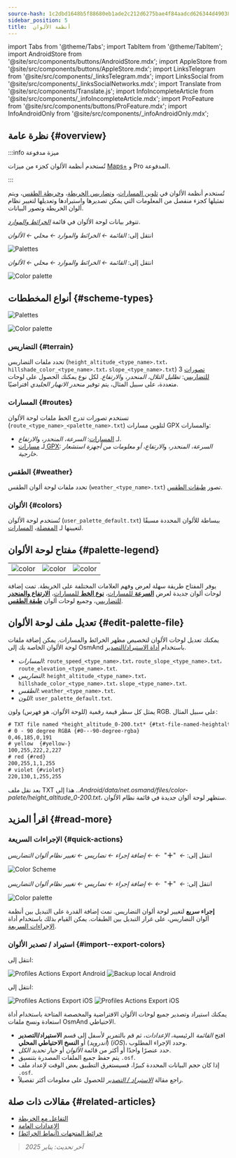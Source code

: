 ```yaml
---
source-hash: 1c2dbd1648b5f88680eb1ade2c212d6275bae4f84aadcd626344d490380768e5
sidebar_position: 5
title:  أنظمة الألوان
---
```

import Tabs from '@theme/Tabs';
import TabItem from '@theme/TabItem';
import AndroidStore from '@site/src/components/buttons/AndroidStore.mdx';
import AppleStore from '@site/src/components/buttons/AppleStore.mdx';
import LinksTelegram from '@site/src/components/_linksTelegram.mdx';
import LinksSocial from '@site/src/components/_linksSocialNetworks.mdx';
import Translate from '@site/src/components/Translate.js';
import InfoIncompleteArticle from '@site/src/components/_infoIncompleteArticle.mdx';
import ProFeature from '@site/src/components/buttons/ProFeature.mdx';
import InfoAndroidOnly from '@site/src/components/_infoAndroidOnly.mdx';



## نظرة عامة {#overview}

:::info ميزة مدفوعة

تُستخدم أنظمة الألوان كجزء من ميزات [Maps+](../purchases/index.md) و Pro <ProFeature /> المدفوعة.

:::

تُستخدم أنظمة الألوان في [تلوين المسارات](#routes)، و[تضاريس الخريطة](#terrain)، و[خريطة الطقس](#weather)، ويتم تمثيلها كجزء منفصل من المعلومات التي يمكن تصديرها واستيرادها وتعديلها لتغيير نظام ألوان الخريطة وتصور البيانات.

تتوفر بيانات لوحة الألوان في قائمة [*الخرائط والموارد*](../personal/maps-resources.md#local).

<Tabs groupId="operating-systems" queryString="current-os">

<TabItem value="android" label="أندرويد">

انتقل إلى: *القائمة ← الخرائط والموارد ← محلي ← الألوان*

![Palettes](@site/static/img/personal/color-schemes/colors.png)

</TabItem>

<TabItem value="ios" label="iOS">

انتقل إلى: *القائمة ← الخرائط والموارد ← محلي ← الألوان*

![Color palette](@site/static/img/personal/color-schemes/color_palette_ios.png)

</TabItem>

</Tabs>


## أنواع المخططات {#scheme-types}

<Tabs groupId="operating-systems" queryString="current-os">

<TabItem value="android" label="أندرويد">

![Palettes](@site/static/img/personal/color-schemes/palette.png)

</TabItem>

<TabItem value="ios" label="iOS">

![Color palette](@site/static/img/personal/color-schemes/color_altitude.png)

</TabItem>

</Tabs>


### التضاريس {#terrain}

تحدد ملفات التضاريس (`height_altitude_<type_name>.txt`، `hillshade_color_<type_name>.txt`، `slope_<type_name>.txt`) 3 [تصورات للتضاريس](../plugins/topography.md#hillshade-slope-and-altitude-layers): *تظليل التلال، المنحدر*، و*الارتفاع*. لكل نوع يمكنك الحصول على لوحات متعددة، على سبيل المثال، يتم توفير *منحدر الانهيار الجليدي* افتراضيًا.

### المسارات {#routes}

تستخدم تصورات تدرج الخط ملفات لوحة الألوان (`route_<type_name>_<palette_name>.txt`) لتلوين مسارات GPX والمسارات:

- لـ [المسارات](../navigation/guidance/map-during-navigation.md#color): *السرعة، المنحدر*، و*الارتفاع*.
- لـ [مسارات GPX](../map/tracks/appearance#track-colors-in-gpx-files): *السرعة، المنحدر*، و*الارتفاع، أو معلومات من أجهزة استشعار خارجية*.

### الطقس {#weather}

تحدد ملفات لوحة ألوان الطقس (`weather_<type_name>.txt`) تصور [طبقات الطقس](../plugins/weather.md#weather-layers).

### الألوان {#colors}

تُستخدم لوحة الألوان (`user_palette_default.txt`) ببساطة للألوان المحددة مسبقًا لتعيينها لـ [المفضلة](./favorites.md)، [المسارات](./tracks/).


## مفتاح لوحة الألوان {#palette-legend}

<table class="image">
    <tr>
        <td><img src={require('@site/static/img/personal/color-schemes/legend.png').default} alt="color"/></td>
        <td><img src={require('@site/static/img/personal/color-schemes/legend_1.png').default} alt="color"/></td>
        <td><img src={require('@site/static/img/personal/color-schemes/legend_2.png').default} alt="color"/></td>
    </tr>
</table>


يوفر المفتاح طريقة سهلة لعرض وفهم العلامات المختلفة على الخريطة. تمت إضافة لوحات ألوان جديدة لعرض [**السرعة** للمسارات](../map/tracks/appearance#track-colors-in-gpx-files)، [**نوع الخط** للمسارات](../navigation/guidance/map-during-navigation.md#color)، [**الارتفاع والمنحدر** للتضاريس](../plugins/topography.md#default-color-scheme)، وجميع لوحات ألوان [**طبقة الطقس**](../plugins/weather.md#weather-layers).


## تعديل ملف لوحة الألوان {#edit-palette-file}

يمكنك تعديل لوحات الألوان لتخصيص مظهر الخرائط والمسارات. يمكن إضافة ملفات لوحة الألوان الخاصة بك إلى OsmAnd باستخدام [أداة الاستيراد/التصدير](./import-export.md).

- *المسارات*: `route_speed_<type_name>.txt`، `route_slope_<type_name>.txt`، `route_elevation_<type_name>.txt`.
- *التضاريس*: `height_altitude_<type_name>.txt`، `hillshade_color_<type_name>.txt`، `slope_<type_name>.txt`.
- *الطقس*: `weather_<type_name>.txt`.
- *اللون*: `user_palette_default.txt`.

يمثل كل سطر قيمة رقمية (للوحة الألوان، هو فهرس) ولون RGB. على سبيل المثال:

```xml
# TXT file named *height_altitude_0-200.txt* {#txt-file-named-heightaltitude0-200txt}
# 0 - 90 degree RGBA {#0---90-degree-rgba}
0,46,185,0,191
# yellow  {#yellow-}
100,255,222,2,227
# red {#red}
200,255,1,1,255
# violet {#violet}
220,130,1,255,255

```

بعد نقل ملف TXT هذا إلى *..Android/data/net.osmand/files/color-palete/height_altitude_0-200.txt*، ستظهر لوحة ألوان جديدة في قائمة نظام الألوان.


## اقرأ المزيد {#read-more}

### الإجراءات السريعة {#quick-actions}

<Tabs groupId="operating-systems" queryString="current-os">

<TabItem value="android" label="أندرويد">

انتقل إلى: *<Translate ios="true" ids="shared_string_menu,layer_map_appearance,shared_string_buttons,custom_buttons"/> ←*&nbsp;  "**＋**"  &nbsp;*← <Translate ios="true" ids="add_button"/>*  *← إضافة إجراء ← تضاريس ← تغيير نظام ألوان التضاريس*

![Color Scheme](@site/static/img/widgets/color_scheme.png)

</TabItem>

<TabItem value="ios" label="iOS">

انتقل إلى: *<Translate ios="true" ids="shared_string_menu,layer_map_appearance,shared_string_buttons,custom_buttons"/> ←*&nbsp;  "**＋**"  &nbsp;*← <Translate ios="true" ids="add_button"/>*  *← إضافة إجراء ← تضاريس ← تغيير نظام ألوان التضاريس*

![Color palette](@site/static/img/personal/color-schemes/color_scheme_qa_ios.png)

</TabItem>

</Tabs>

**إجراء سريع** لتغيير لوحة ألوان التضاريس. تمت إضافة القدرة على التبديل بين أنظمة ألوان التضاريس، على غرار التبديل بين الطبقات. يمكن القيام بذلك باستخدام أداة [الإجراءات السريعة](../widgets/quick-action.md#configure-map).


### استيراد / تصدير الألوان {#import--export-colors}

<Tabs groupId="operating-systems" queryString="current-os">

<TabItem value="android" label="أندرويد">

انتقل إلى: *<Translate android="true" ids="shared_string_menu,shared_string_settings,import_export,export_to_file"/>*

![Profiles Actions Export Android](@site/static/img/personal/profiles/profile_actions_export_1_andr.png)   ![Backup local Android](@site/static/img/personal/profiles/profile_actions_export_3_andr.png)

</TabItem>

<TabItem value="ios" label="iOS">

انتقل إلى: *<Translate ios="true" ids="shared_string_menu,shared_string_settings,local_backup,backup_into_file"/>*

![Profiles Actions Export iOS](@site/static/img/personal/profiles/profile_actions_export_1_ios.png)    ![Profiles Actions Export iOS](@site/static/img/personal/profiles/profile_actions_export_3_ios.png)

</TabItem>

</Tabs>

يمكنك استيراد وتصدير جميع لوحات الألوان الافتراضية والمخصصة المتاحة باستخدام أداة استعادة ونسخ ملفات OsmAnd الاحتياطي.

- افتح *القائمة* الرئيسية، *الإعدادات*، ثم قم بالتمرير لأسفل إلى قسم **الاستيراد/التصدير** (*أندرويد*) أو **النسخ الاحتياطي المحلي** (*iOS*)، وحدد الإجراء المطلوب.
- حدد عنصرًا واحدًا أو أكثر من قائمة *الألوان* أو خيار *تحديد الكل*.
- يتم حفظ جميع الملفات المصدرة بتنسيق `.osf`.
- إذا كان حجم البيانات المحددة كبيرًا، فسيستغرق التطبيق بعض الوقت لإعداد ملف `.osf`.
- راجع مقالة [*الاستيراد / التصدير*](../personal/import-export.md) للحصول على معلومات أكثر تفصيلاً.


## مقالات ذات صلة {#related-articles}

- [التفاعل مع الخريطة](../../user/map/interact-with-map.md)
- [الإعدادات العامة](../../user/personal/global-settings.md)
- [خرائط المتجهات (أنماط الخرائط)](../../user/map/vector-maps.md)

> *آخر تحديث: يناير 2025*